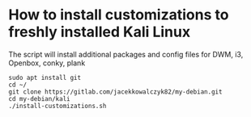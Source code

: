# How to install customizations to freshly installed Kali Linux 

The script will install additional packages and config files for DWM, i3, Openbox, conky, plank

```
sudo apt install git 
cd ~/
git clone https://gitlab.com/jacekkowalczyk82/my-debian.git
cd my-debian/kali
./install-customizations.sh

```
